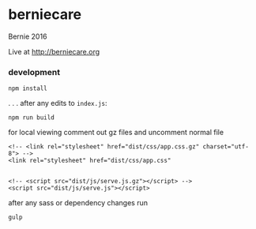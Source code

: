 # berniecare
Bernie 2016

Live at http://berniecare.org

### development
```
npm install
```

 . . . after any edits to `index.js`:

```
npm run build
```


for local viewing comment out gz files and uncomment normal file

```
<!-- <link rel="stylesheet" href="dist/css/app.css.gz" charset="utf-8"> -->
<link rel="stylesheet" href="dist/css/app.css"


<!-- <script src="dist/js/serve.js.gz"></script> -->
<script src="dist/js/serve.js"></script>
```

after any sass or dependency changes run

```
gulp
```
